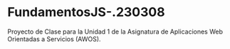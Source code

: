 # FundamentosJS-.230308
Proyecto de Clase para la Unidad 1 de la Asignatura de Aplicaciones Web Orientadas a Servicios (AWOS).
